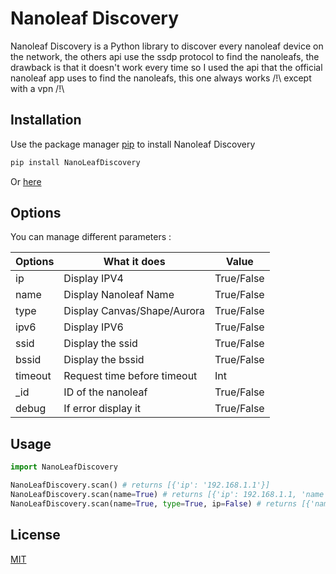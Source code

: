# Nanoleaf Discovery

Nanoleaf Discovery is a Python library to discover every nanoleaf device on the network, the others api use the ssdp protocol to find the nanoleafs, the drawback is that it doesn't work every time so I used the api that the official nanoleaf app uses to find the nanoleafs, this one always works /!\ except with a vpn /!\

## Installation

Use the package manager [pip](https://pip.pypa.io/en/stable/) to install Nanoleaf Discovery

```bash
pip install NanoLeafDiscovery
```

Or [here](https://pypi.org/project/NanoLeafDiscovery/0.0.2/) 



## Options
You can manage different parameters :

| Options | What it does | Value |
| ------- | ------------ | ------- |
| ip | Display IPV4 | True/False |
| name | Display Nanoleaf Name | True/False |
| type | Display Canvas/Shape/Aurora | True/False |
| ipv6 | Display IPV6 | True/False |
| ssid | Display the ssid | True/False |
| bssid | Display the bssid | True/False |
| timeout | Request time before timeout | Int |
| _id | ID of the nanoleaf | True/False |
| debug | If error display it  | True/False |

## Usage

```python
import NanoLeafDiscovery

NanoLeafDiscovery.scan() # returns [{'ip': '192.168.1.1'}]
NanoLeafDiscovery.scan(name=True) # returns [{'ip': 192.168.1.1, 'name': 'Canvas-f77e'}]
NanoLeafDiscovery.scan(name=True, type=True, ip=False) # returns [{'name': 'Canvas-f77e', 'type':'Canvas'}]
```

## License
[MIT](https://choosealicense.com/licenses/mit/)
